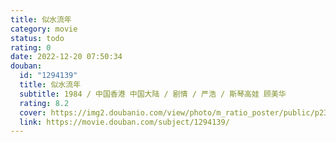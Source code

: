 ```yaml
---
title: 似水流年
category: movie
status: todo
rating: 0
date: 2022-12-20 07:50:34
douban:
  id: "1294139"
  title: 似水流年
  subtitle: 1984 / 中国香港 中国大陆 / 剧情 / 严浩 / 斯琴高娃 顾美华
  rating: 8.2
  cover: https://img2.doubanio.com/view/photo/m_ratio_poster/public/p2377219783.jpg
  link: https://movie.douban.com/subject/1294139/
---
```


